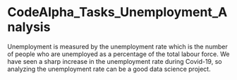# CodeAlpha_Tasks_Unemployment_Analysis
Unemployment is measured by the unemployment rate which is the number of people  who are unemployed as a percentage of the total labour force. We have seen a sharp  increase in the unemployment rate during Covid-19, so analyzing the unemployment rate  can be a good data science project. 

